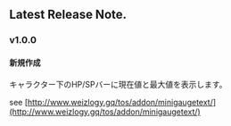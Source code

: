 ## Latest Release Note.

### v1.0.0

#### 新規作成

キャラクター下のHP/SPバーに現在値と最大値を表示します。

see [http://www.weizlogy.gq/tos/addon/minigaugetext/](http://www.weizlogy.gq/tos/addon/minigaugetext/) 